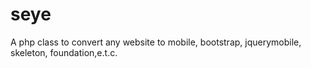 # seye
A php class to convert any website to mobile, bootstrap, jquerymobile, skeleton, foundation,e.t.c.
